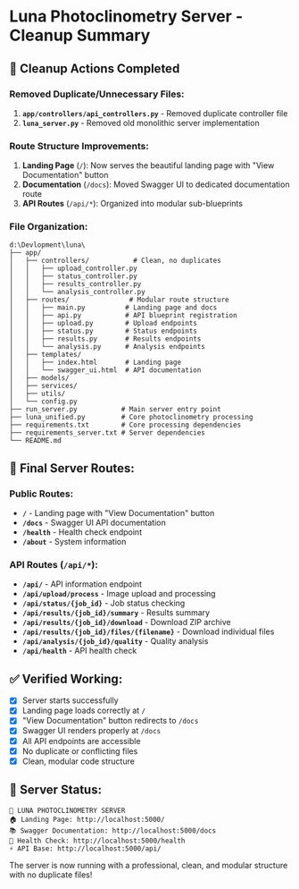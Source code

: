 # Luna Photoclinometry Server - Cleanup Summary

## 🧹 Cleanup Actions Completed

### Removed Duplicate/Unnecessary Files:
1. **`app/controllers/api_controllers.py`** - Removed duplicate controller file
2. **`luna_server.py`** - Removed old monolithic server implementation

### Route Structure Improvements:
1. **Landing Page** (`/`): Now serves the beautiful landing page with "View Documentation" button
2. **Documentation** (`/docs`): Moved Swagger UI to dedicated documentation route
3. **API Routes** (`/api/*`): Organized into modular sub-blueprints

### File Organization:
```
d:\Devlopment\luna\
├── app/
│   ├── controllers/           # Clean, no duplicates
│   │   ├── upload_controller.py
│   │   ├── status_controller.py
│   │   ├── results_controller.py
│   │   └── analysis_controller.py
│   ├── routes/               # Modular route structure
│   │   ├── main.py          # Landing page and docs
│   │   ├── api.py           # API blueprint registration
│   │   ├── upload.py        # Upload endpoints
│   │   ├── status.py        # Status endpoints
│   │   ├── results.py       # Results endpoints
│   │   └── analysis.py      # Analysis endpoints
│   ├── templates/
│   │   ├── index.html       # Landing page
│   │   └── swagger_ui.html  # API documentation
│   ├── models/
│   ├── services/
│   ├── utils/
│   └── config.py
├── run_server.py           # Main server entry point
├── luna_unified.py         # Core photoclinometry processing
├── requirements.txt        # Core processing dependencies
├── requirements_server.txt # Server dependencies
└── README.md
```

## 🎯 Final Server Routes:

### Public Routes:
- **`/`** - Landing page with "View Documentation" button
- **`/docs`** - Swagger UI API documentation
- **`/health`** - Health check endpoint
- **`/about`** - System information

### API Routes (`/api/*`):
- **`/api/`** - API information endpoint
- **`/api/upload/process`** - Image upload and processing
- **`/api/status/{job_id}`** - Job status checking
- **`/api/results/{job_id}/summary`** - Results summary
- **`/api/results/{job_id}/download`** - Download ZIP archive
- **`/api/results/{job_id}/files/{filename}`** - Download individual files
- **`/api/analysis/{job_id}/quality`** - Quality analysis
- **`/api/health`** - API health check

## ✅ Verified Working:
- [x] Server starts successfully
- [x] Landing page loads correctly at `/`
- [x] "View Documentation" button redirects to `/docs`
- [x] Swagger UI renders properly at `/docs`
- [x] All API endpoints are accessible
- [x] No duplicate or conflicting files
- [x] Clean, modular code structure

## 🚀 Server Status:
```
🌙 LUNA PHOTOCLINOMETRY SERVER
🏠 Landing Page: http://localhost:5000/
📚 Swagger Documentation: http://localhost:5000/docs
🔧 Health Check: http://localhost:5000/health
⚡ API Base: http://localhost:5000/api/
```

The server is now running with a professional, clean, and modular structure with no duplicate files!
